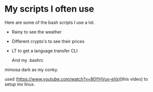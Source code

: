 # My scripts I often use

Here are some of the bash scripts I use a lot. 

- Rainy to see the weather
- Different crypto's to see their prices
- LT to get a language transfer CLI

  And my .bashrc

mimosa dark as my conky.

used (https://www.youtube.com/watch?v=80YHVuv-eVs)[this video] to setup mx linux.
